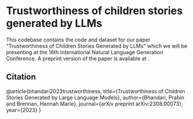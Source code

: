 # Trustworthiness of children stories generated by LLMs

This codebase contains the code and dataset for our paper "Trustworthiness of Children Stories Generated by LLMs" which we will be presenting at the 16th International Natural Language Generation Conference.
A preprint version of the paper is available at [](https://arxiv.org/abs/2304.03442).

## Citation

  @article{bhandari2023trustworthiness,
    title={Trustworthiness of Children Stories Generated by Large Language Models},
    author={Bhandari, Prabin and Brennan, Hannah Marie},
    journal={arXiv preprint arXiv:2308.00073},
    year={2023}
  }
